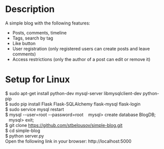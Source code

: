 # Description
A simple blog with the following features:
* Posts, comments, timeline
* Tags, search by tag
* Like button
* User registration (only registered users can create posts and leave comments)
* Access restrictions (only the author of a post can edit or remove it)

# Setup for Linux
$ sudo apt-get install python-dev mysql-server libmysqlclient-dev python-pip  
$ sudo pip install Flask Flask-SQLAlchemy flask-mysql flask-login  
$ sudo service mysql restart  
$ mysql --user=root --password=root
&nbsp;&nbsp;&nbsp;mysql> create database BlogDB;  
&nbsp;&nbsp;&nbsp;mysql> exit;  
$ git clone https://github.com/stbelousov/simple-blog.git  
$ cd simple-blog  
$ python server.py  
Open the following link in your browser: http://localhost:5000
